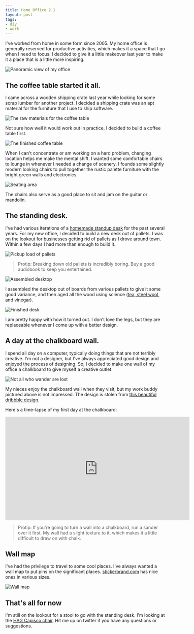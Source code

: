 ```yaml
---
title: Home Office 2.1
layout: post
tags:
- diy
- work
---
```


I've worked from home in some form since 2005. My home office is generally reserved for productive activities, which makes it a space that I go when I need to focus. I decided to give it a little makeover last year to make it a place that is a little more inspiring.

![Panoramic view of my office](/images/home-office/IMG_0842.jpg)

## The coffee table started it all.

I came across a wooden shipping crate last year while looking for some scrap lumber for another project. I decided a shipping crate was an apt material for the furniture that I use to ship software.

![The raw materials for the coffee table](/images/home-office/IMG_7338.jpg)

Not sure how well it would work out in practice, I decided to build a coffee table first.

![The finished coffee table](/images/home-office/IMG_7343.jpg)

When I can't concentrate or am working on a hard problem, changing location helps me make the mental shift. I wanted some comfortable chairs to lounge in whenever I needed a change of scenery. I founds some slightly modern looking chairs to pull together the rustic palette furniture with the bright green walls and electronics.

![Seating area](/images/home-office/IMG_7415.jpg)

The chairs also serve as a good place to sit and jam on the guitar or mandolin.

## The standing desk.

I've had various iterations of a [homemade standup desk](/2012/01/09/the-40-standup-desk/) for the past several years. For my new office, I decided to build a new desk out of pallets. I was on the lookout for businesses getting rid of pallets as I drove around town. Within a few days I had more than enough to build it.

![Pickup load of pallets](/images/home-office/IMG_7370.jpg)

> Protip: Breaking down old pallets is incredibly boring. Buy a good audiobook to keep you entertained.

![Assembled desktop](/images/home-office/IMG_7527.jpg)

I assembled the desktop out of boards from various pallets to give it some good variance, and then aged all the wood using science ([tea, steel wool, and vinegar](http://www.instructables.com/id/tea-staining/)).

![Finished desk](/images/home-office/IMG_0843.jpg)

I am pretty happy with how it turned out. I don't love the legs, but they are replaceable whenever I come up with a better design.

## A day at the chalkboard wall.

I spend all day on a computer, typically doing things that are not terribly creative. I'm not a designer, but I've always appreciated good design and enjoyed the process of designing. So, I decided to make one wall of my office a chalkboard to give myself a creative outlet.

![Not all who wander are lost](/images/home-office/IMG_0618.jpg)

My nieces enjoy the chalkboard wall when they visit, but my work buddy pictured above is not impressed. The design is stolen from [this beautiful dribbble design](https://dribbble.com/shots/982499-Not-all-who-wander-are-lost).

Here's a time-lapse of my first day at the chalkboard:

<p><iframe src="https://player.vimeo.com/video/82253916" width="580" height="326" frameborder="0" webkitallowfullscreen mozallowfullscreen allowfullscreen></iframe></p>

> Protip: If you're going to turn a wall into a chalkboard, run a sander over it first. My wall had a slight texture to it, which makes it a little difficult to draw on with chalk.

## Wall map

I've had the privilege to travel to some cool places. I've always wanted a wall map to put pins on the significant places. [stickerbrand.com](http://stickerbrand.com/products/vinyl-wall-decal-sticker-world-map-with-pin-drops-873) has nice ones in various sizes.

![Wall map](/images/home-office/IMG_0787.jpg)

## That's all for now

I'm still on the lookout for a stool to go with the standing desk. I'm looking at the [HAG Capisco chair](http://www.ergodepot.com/HAG_Capisco_p/8106.htm). Hit me up on twitter if you have any questions or suggestions.
